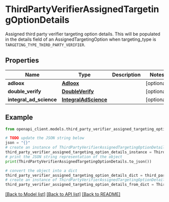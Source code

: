 # ThirdPartyVerifierAssignedTargetingOptionDetails

Assigned third party verifier targeting option details. This will be populated in the details field of an AssignedTargetingOption when targeting_type is `TARGETING_TYPE_THIRD_PARTY_VERIFIER`.

## Properties

Name | Type | Description | Notes
------------ | ------------- | ------------- | -------------
**adloox** | [**Adloox**](Adloox.md) |  | [optional] 
**double_verify** | [**DoubleVerify**](DoubleVerify.md) |  | [optional] 
**integral_ad_science** | [**IntegralAdScience**](IntegralAdScience.md) |  | [optional] 

## Example

```python
from openapi_client.models.third_party_verifier_assigned_targeting_option_details import ThirdPartyVerifierAssignedTargetingOptionDetails

# TODO update the JSON string below
json = "{}"
# create an instance of ThirdPartyVerifierAssignedTargetingOptionDetails from a JSON string
third_party_verifier_assigned_targeting_option_details_instance = ThirdPartyVerifierAssignedTargetingOptionDetails.from_json(json)
# print the JSON string representation of the object
print(ThirdPartyVerifierAssignedTargetingOptionDetails.to_json())

# convert the object into a dict
third_party_verifier_assigned_targeting_option_details_dict = third_party_verifier_assigned_targeting_option_details_instance.to_dict()
# create an instance of ThirdPartyVerifierAssignedTargetingOptionDetails from a dict
third_party_verifier_assigned_targeting_option_details_from_dict = ThirdPartyVerifierAssignedTargetingOptionDetails.from_dict(third_party_verifier_assigned_targeting_option_details_dict)
```
[[Back to Model list]](../README.md#documentation-for-models) [[Back to API list]](../README.md#documentation-for-api-endpoints) [[Back to README]](../README.md)


